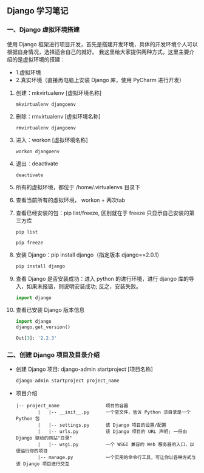 ## Django 学习笔记

### 一、Django 虚拟环境搭建

使用 Django 框架进行项目开发，首先是搭建开发环境，具体的开发环境个人可以根据自身情况，选择适合自己的就好。
我这里给大家提供两种方式，这里主要介绍的是虚拟环境的搭建：
  + 1.虚拟环境
  + 2.真实环境（直接再电脑上安装 Django 库，使用 PyCharm 进行开发）


1. 创建：mkvirtualenv [虚拟环境名称]

   ```
   mkvirtualenv djangoenv
   ```

2. 删除：rmvirtualenv [虚拟环境名称]

   ```
   rmvirtualenv djangoenv
   ```

3. 进入：workon [虚拟环境名称]

   ```
   workon djangoenv
   ```

4. 退出：deactivate

   ```
   deactivate
   ```

5. 所有的虚拟环境，都位于 /home/.virtualenvs 目录下

6. 查看当前所有的虚拟环境， workon + 两次tab

7. 查看已经安装的包：pip list/freeze, 区别就在于 freeze 只显示自己安装的第三方库

   ```
   pip list 
   
   pip freeze 
   ```

8. 安装 Django：pip install django（指定版本 django==2.0.1）

   ```python
   pip install django
   ```

9. 查看 Django 是否安装成功：进入 python 的进行环境，进行 django 库的导入，如果未报错，则说明安装成功; 反之，安装失败。 

   ```python
   import django
   ```

10. 查看已安装 Django 版本信息

    ```python
    import django
    django.get_version()
    
    Out[3]: '2.2.3'
    ```

### 二、创建 Django 项目及目录介绍

+ 创建 Django 项目: django-admin startproject [项目名称]

  ```python
  django-admin startproject project_name
  ```

+ 项目介绍

  ```
  |-- project_name                 项目的容器
          |   |-- __init__.py      一个空文件，告诉 Python 该目录是一个 Python 包
          |   |-- settings.py      该 Django 项目的设置/配置
          |   |-- urls.py          该 Django 项目的 URL 声明; 一份由 Django 驱动的网站"目录"
          |   |-- wsgi.py          一个 WSGI 兼容的 Web 服务器的入口，以便运行你的项目
          |-- manage.py            一个实用的命令行工具，可让你以各种方式与该 Django 项目进行交互
  ```







